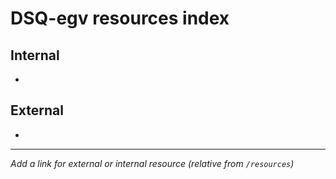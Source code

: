 # DSQ-egv resources index

## Internal

*

## External

*

------------------------------------------------------------------------

*Add a link for external or internal resource (relative from `/resources`)*
